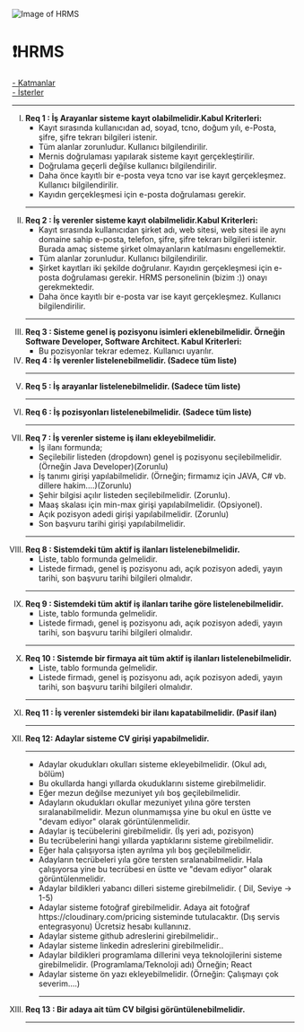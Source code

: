 ![Image of HRMS](https://s3-us-west-1.amazonaws.com/files.delesign/wp-content/uploads/2018/06/Illustration-1.png)

<h1>❗HRMS</h1>
<a href="#katman">- Katmanlar</a></br> 
<a href="#ister">- İsterler</a>
<hr />

<ol type="I" id="ister">
<li><strong>Req 1 : İş Arayanlar sisteme kayıt olabilmelidir.</strong><strong>Kabul Kriterleri:</strong>
<ul type="square">
<li>Kayıt sırasında kullanıcıdan ad, soyad, tcno, doğum yılı, e-Posta, şifre, şifre tekrarı bilgileri istenir.</li>
<li>T&uuml;m alanlar zorunludur. Kullanıcı bilgilendirilir.</li>
<li>Mernis doğrulaması yapılarak sisteme kayıt ger&ccedil;ekleştirilir.</li>
<li>Doğrulama ge&ccedil;erli değilse kullanıcı bilgilendirilir.</li>
<li>Daha &ouml;nce kayıtlı bir e-posta veya tcno var ise kayıt ger&ccedil;ekleşmez. Kullanıcı bilgilendirilir.</li>
<li>Kayıdın ger&ccedil;ekleşmesi i&ccedil;in e-posta doğrulaması gerekir.</li>
</ul>
<hr />
</li>
<li><strong>Req 2 : İş verenler sisteme kayıt olabilmelidir.</strong><strong>Kabul Kriterleri:</strong>
<ul type="square">
<li>Kayıt sırasında kullanıcıdan şirket adı, web sitesi, web sitesi ile aynı domaine sahip e-posta, telefon, şifre, şifre tekrarı bilgileri istenir. Burada ama&ccedil; sisteme şirket olmayanların katılmasını engellemektir.</li>
<li>T&uuml;m alanlar zorunludur. Kullanıcı bilgilendirilir.</li>
<li>Şirket kayıtları iki şekilde doğrulanır. Kayıdın ger&ccedil;ekleşmesi i&ccedil;in e-posta doğrulaması gerekir. HRMS personelinin (bizim :)) onayı gerekmektedir.</li>
<li>Daha &ouml;nce kayıtlı bir e-posta var ise kayıt ger&ccedil;ekleşmez. Kullanıcı bilgilendirilir.</li>
</ul>
<hr />

</li>
<li><strong>Req 3 : Sisteme genel iş pozisyonu isimleri eklenebilmelidir. &Ouml;rneğin Software Developer, Software Architect. </strong><strong>Kabul Kriterleri:</strong>
<ul type="square">
<li>Bu pozisyonlar tekrar edemez. Kullanıcı uyarılır.</li>
</ul>
</li>
  
<li><strong>Req 4 : İş verenler listelenebilmelidir. (Sadece t&uuml;m liste)</strong><hr />
</li>
  
<li><strong> Req 5 : İş arayanlar listelenebilmelidir. (Sadece t&uuml;m liste) </strong><hr />
</li>
  
<li><strong>Req 6 : İş pozisyonları listelenebilmelidir. (Sadece t&uuml;m liste)</strong><hr />
</li>
  
<li><strong>Req 7 : İş verenler sisteme iş ilanı ekleyebilmelidir.</strong>
<ul type="square">
  <li>İş ilanı formunda;</li>
<li>Seçilebilir listeden (dropdown) genel iş pozisyonu seçilebilmelidir.(Örneğin Java Developer)(Zorunlu)</li>
<li>İş tanımı girişi yapılabilmelidir. (Örneğin; firmamız için JAVA, C# vb. dillere hakim....)(Zorunlu)</li>
<li>Şehir bilgisi açılır listeden seçilebilmelidir. (Zorunlu).</li>
<li>Maaş skalası için min-max girişi yapılabilmelidir. (Opsiyonel).</li>
  <li>Açık pozisyon adedi girişi yapılabilmelidir. (Zorunlu)</li>
<li>Son başvuru tarihi girişi yapılabilmelidir.</li>
</ul><hr />
  
  <li><strong>Req 8 : Sistemdeki tüm aktif iş ilanları listelenebilmelidir.</strong>
<ul type="square">
  <li>Liste, tablo formunda gelmelidir.</li>
<li>Listede firmadı, genel iş pozisyonu adı, açık pozisyon adedi, yayın tarihi, son başvuru tarihi bilgileri olmalıdır.</li>
</ul><hr />
    
 <li><strong>Req 9 : Sistemdeki tüm aktif iş ilanları tarihe göre listelenebilmelidir.</strong>
<ul type="square">
  <li>Liste, tablo formunda gelmelidir.</li>
<li>Listede firmadı, genel iş pozisyonu adı, açık pozisyon adedi, yayın tarihi, son başvuru tarihi bilgileri olmalıdır.</li>
</ul><hr />
       
 <li><strong>Req 10 : Sistemde bir firmaya ait tüm aktif iş ilanları listelenebilmelidir.</strong>
<ul type="square">
  <li>Liste, tablo formunda gelmelidir.</li>
<li>Listede firmadı, genel iş pozisyonu adı, açık pozisyon adedi, yayın tarihi, son başvuru tarihi bilgileri olmalıdır.</li>
</ul><hr />
    
<li><strong>Req 11 : İş verenler sistemdeki bir ilanı kapatabilmelidir. (Pasif ilan)</strong><hr />
<li><strong>Req 12: Adaylar sisteme CV girişi yapabilmelidir.</strong><hr />
<ul type="square">
  <li>Adaylar okudukları okulları sisteme ekleyebilmelidir. (Okul adı, bölüm)</li>
  <li>Bu okullarda hangi yıllarda okuduklarını sisteme girebilmelidir.</li>
  <li>Eğer mezun değilse mezuniyet yılı boş geçilebilmelidir.</li>
  <li>Adayların okudukları okullar mezuniyet yılına göre tersten sıralanabilmelidir. Mezun olunmamışsa yine bu okul en üstte ve "devam ediyor" olarak görüntülenmelidir.</li>  
  <li>Adaylar iş tecübelerini girebilmelidir. (İş yeri adı, pozisyon)</li>
  <li>Bu tecrübelerini hangi yıllarda yaptıklarını sisteme girebilmelidir.</li>
  <li>Eğer hala çalışıyorsa işten ayrılma yılı boş geçilebilmelidir.</li>
  <li>Adayların tecrübeleri yıla göre tersten sıralanabilmelidir. Hala çalışıyorsa yine bu tecrübesi en üstte ve "devam ediyor" olarak görüntülenmelidir.</li>
  <li>Adaylar bildikleri yabancı dilleri sisteme girebilmelidir. ( Dil, Seviye -> 1-5)</li>
  <li>Adaylar sisteme fotoğraf girebilmelidir. Adaya ait fotoğraf https://cloudinary.com/pricing sisteminde tutulacaktır. (Dış servis entegrasyonu) Ücretsiz hesabı kullanınız.</li>
  <li>Adaylar sisteme github adreslerini girebilmelidir..</li>
  <li>Adaylar sisteme linkedin adreslerini girebilmelidir..</li>
  <li>Adaylar bildikleri programlama dillerini veya teknolojilerini sisteme girebilmelidir. (Programlama/Teknoloji adı) Örneğin; React</li>
  <li>Adaylar sisteme ön yazı ekleyebilmelidir. (Örneğin: Çalışmayı çok severim....)</li>
  <hr />
</ul>
<li><strong>Req 13 : Bir adaya ait tüm CV bilgisi görüntülenebilmelidir.</strong></li><hr/>
    
    
    
</ol>







